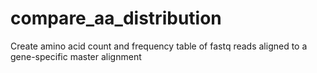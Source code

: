 # compare_aa_distribution
Create amino acid count and frequency table of fastq reads aligned to a gene-specific master alignment
